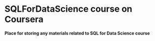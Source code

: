 # SQLForDataScience course on Coursera

#### Place for storing any materials related to SQL for Data Science course
